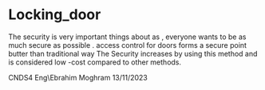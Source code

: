 # Locking_door
The security is very important things about as , everyone wants to be as much secure 
as possible . access control for doors forms a secure point butter than traditional way      The Security increases by using this method and is considered low -cost compared to other methods.

CNDS4
Eng\Ebrahim Moghram
13/11/2023
